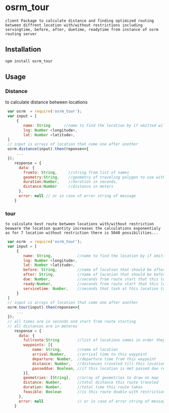 # osrm_tour

    client Package to calculate distance and finding optimized routing between diffrent location with/without restrictions including servingtime, before, after, duetime, readytime from instance of osrm routing server

## Installation

```bash
npm install osrm_tour
```

## Usage

### Distance

to calculate distance between locations

```javaScript
 var osrm  = require('osrm_tour');
 var input = [
     {
        name: String      //name to find the location by if omitted will be loc_1 to loc_n
        lng: Number <longitude>,
        lat: Number <latitude>,
 ]
 // input is arrays of location that come one after another
 osrm.distance(input).then(reponse=>{
     ...
 });
    response = {
      data: {
        fromto: String,     //string from list of names
        geometry:String,    //geometry of traveling polygon to use with you map,
        duration:Number,    //duration in seconds,
        distance:Number     //distance in meters
      },
      error: null // or in case of error string of message
    }
```

### tour

    to calculate best route between locations with/without restriction
    beaware the location quantity increases the calculations exponentialy
    as for 7 location without restriction there is 5040 possibilities...

```javaScript
 var osrm  = require('osrm_tour');
 var input = [
     {
        name: String,           //name to find the location by if omitted will be loc_1 to loc_n
        lng: Number <longitude>,
        lat: Number <latitude>,
        before: String,         //name of location that should be after this location,
        after: String,          //name of location that should be before this location,
        due: Number,            //seconds from route start that this location should be met before,
        ready:Number,           //seconds from route start that this location should be met',
        servicetime: Number,    //seconds that task at this location takes',
     }
 ]
 // input is arrays of location that come one after another
 osrm.tour(input).then(reponse=>{
     ...
 });
 // all times are in seconds and start from route starting
 // all distances are in meteres
    response = {
      data: {
        fullroute:String        //list of locations names in order they are met
        waypoints: [{
            name: String,       //name of location
            arrival:Number,     //arrival time to this waypoint
            departure: Number,  //departure time from this waypoint
            distance: Number,   //distances traveled till this location
            passeddue: Boolean, //if this location is met passed due restriction
        }],
        geometries: [String],   //array of geometries to draw on map
        distance: Number,       //total distance this route traveled
        duration: Number,       //total time this route takes
        feasible: Boolean       //is this route doable with restrictions or not
      },
      error: null               // or in case of error string of message
    }

```
